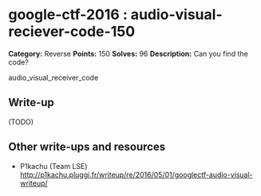 # google-ctf-2016 : audio-visual-reciever-code-150

**Category:** Reverse
**Points:** 150
**Solves:** 96
**Description:**
Can you find the code?

audio_visual_receiver_code

## Write-up

(TODO)

## Other write-ups and resources

* P1kachu (Team LSE) <http://p1kachu.pluggi.fr/writeup/re/2016/05/01/googlectf-audio-visual-writeup/>
